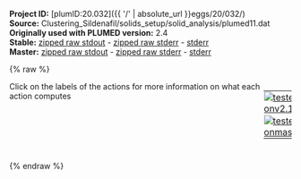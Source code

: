 **Project ID:** [plumID:20.032]({{ '/' | absolute_url }}eggs/20/032/)  
**Source:** Clustering_Sildenafil/solids_setup/solid_analysis/plumed11.dat  
**Originally used with PLUMED version:** 2.4  
**Stable:** [zipped raw stdout](plumed11.dat.plumed.stdout.txt.zip) - [zipped raw stderr](plumed11.dat.plumed.stderr.txt.zip) - [stderr](plumed11.dat.plumed.stderr)  
**Master:** [zipped raw stdout](plumed11.dat.plumed_master.stdout.txt.zip) - [zipped raw stderr](plumed11.dat.plumed_master.stderr.txt.zip) - [stderr](plumed11.dat.plumed_master.stderr)  

{% raw %}
<div style="width: 100%; float:left">
<div style="width: 90%; float:left" id="value_details_data/Clustering_Sildenafil/solids_setup/solid_analysis/plumed11.dat"> Click on the labels of the actions for more information on what each action computes </div>
<div style="width: 10%; float:left"><table><tr><td style="padding:1px"><a href="plumed11.dat.plumed.stderr"><img src="https://img.shields.io/badge/v2.10-passing-green.svg" alt="tested onv2.10" /></a></td></tr><tr><td style="padding:1px"><a href="plumed11.dat.plumed_master.stderr"><img src="https://img.shields.io/badge/master-passing-green.svg" alt="tested onmaster" /></a></td></tr></table></div></div>
<pre style="width=97%;">
<b name="data/Clustering_Sildenafil/solids_setup/solid_analysis/plumed11.dattA" onclick='showPath("data/Clustering_Sildenafil/solids_setup/solid_analysis/plumed11.dat","data/Clustering_Sildenafil/solids_setup/solid_analysis/plumed11.dattA","data/Clustering_Sildenafil/solids_setup/solid_analysis/plumed11.dattA","black")'>tA</b><span style="display:none;" id="data/Clustering_Sildenafil/solids_setup/solid_analysis/plumed11.dattA">The TORSION action with label <b>tA</b> calculates the following quantities:<table  align="center" frame="void" width="95%" cellpadding="5%"><tr><td width="5%"><b> Quantity </b>  </td><td width="5%"><b> Type </b>  </td><td><b> Description </b> </td></tr><tr><td width="5%">tA</td><td width="5%"><font color="black">scalar</font></td><td>the TORSION involving these atoms</td></tr></table></span>: <span class="plumedtooltip" style="color:green">TORSION<span class="right">Calculate a torsional angle. <a href="https://www.plumed.org/doc-master/user-doc/html/_t_o_r_s_i_o_n.html" style="color:green">More details</a><i></i></span></span> <span class="plumedtooltip">VECTOR1<span class="right">two atoms that define a vector<i></i></span></span>=700,694 <span class="plumedtooltip">AXIS<span class="right">two atoms that define an axis<i></i></span></span>=694,715 <span class="plumedtooltip">VECTOR2<span class="right">two atoms that define a vector<i></i></span></span>=715,721
<b name="data/Clustering_Sildenafil/solids_setup/solid_analysis/plumed11.dattB" onclick='showPath("data/Clustering_Sildenafil/solids_setup/solid_analysis/plumed11.dat","data/Clustering_Sildenafil/solids_setup/solid_analysis/plumed11.dattB","data/Clustering_Sildenafil/solids_setup/solid_analysis/plumed11.dattB","black")'>tB</b><span style="display:none;" id="data/Clustering_Sildenafil/solids_setup/solid_analysis/plumed11.dattB">The TORSION action with label <b>tB</b> calculates the following quantities:<table  align="center" frame="void" width="95%" cellpadding="5%"><tr><td width="5%"><b> Quantity </b>  </td><td width="5%"><b> Type </b>  </td><td><b> Description </b> </td></tr><tr><td width="5%">tB</td><td width="5%"><font color="black">scalar</font></td><td>the TORSION involving these atoms</td></tr></table></span>: <span class="plumedtooltip" style="color:green">TORSION<span class="right">Calculate a torsional angle. <a href="https://www.plumed.org/doc-master/user-doc/html/_t_o_r_s_i_o_n.html" style="color:green">More details</a><i></i></span></span> <span class="plumedtooltip">VECTOR1<span class="right">two atoms that define a vector<i></i></span></span>=713,702 <span class="plumedtooltip">AXIS<span class="right">two atoms that define an axis<i></i></span></span>=702,695 <span class="plumedtooltip">VECTOR2<span class="right">two atoms that define a vector<i></i></span></span>=695,723
<b name="data/Clustering_Sildenafil/solids_setup/solid_analysis/plumed11.dattC" onclick='showPath("data/Clustering_Sildenafil/solids_setup/solid_analysis/plumed11.dat","data/Clustering_Sildenafil/solids_setup/solid_analysis/plumed11.dattC","data/Clustering_Sildenafil/solids_setup/solid_analysis/plumed11.dattC","black")'>tC</b><span style="display:none;" id="data/Clustering_Sildenafil/solids_setup/solid_analysis/plumed11.dattC">The TORSION action with label <b>tC</b> calculates the following quantities:<table  align="center" frame="void" width="95%" cellpadding="5%"><tr><td width="5%"><b> Quantity </b>  </td><td width="5%"><b> Type </b>  </td><td><b> Description </b> </td></tr><tr><td width="5%">tC</td><td width="5%"><font color="black">scalar</font></td><td>the TORSION involving these atoms</td></tr></table></span>: <span class="plumedtooltip" style="color:green">TORSION<span class="right">Calculate a torsional angle. <a href="https://www.plumed.org/doc-master/user-doc/html/_t_o_r_s_i_o_n.html" style="color:green">More details</a><i></i></span></span> <span class="plumedtooltip">VECTOR1<span class="right">two atoms that define a vector<i></i></span></span>=702,695 <span class="plumedtooltip">AXIS<span class="right">two atoms that define an axis<i></i></span></span>=695,723 <span class="plumedtooltip">VECTOR2<span class="right">two atoms that define a vector<i></i></span></span>=723,735
<b name="data/Clustering_Sildenafil/solids_setup/solid_analysis/plumed11.dattD" onclick='showPath("data/Clustering_Sildenafil/solids_setup/solid_analysis/plumed11.dat","data/Clustering_Sildenafil/solids_setup/solid_analysis/plumed11.dattD","data/Clustering_Sildenafil/solids_setup/solid_analysis/plumed11.dattD","black")'>tD</b><span style="display:none;" id="data/Clustering_Sildenafil/solids_setup/solid_analysis/plumed11.dattD">The TORSION action with label <b>tD</b> calculates the following quantities:<table  align="center" frame="void" width="95%" cellpadding="5%"><tr><td width="5%"><b> Quantity </b>  </td><td width="5%"><b> Type </b>  </td><td><b> Description </b> </td></tr><tr><td width="5%">tD</td><td width="5%"><font color="black">scalar</font></td><td>the TORSION involving these atoms</td></tr></table></span>: <span class="plumedtooltip" style="color:green">TORSION<span class="right">Calculate a torsional angle. <a href="https://www.plumed.org/doc-master/user-doc/html/_t_o_r_s_i_o_n.html" style="color:green">More details</a><i></i></span></span> <span class="plumedtooltip">VECTOR1<span class="right">two atoms that define a vector<i></i></span></span>=702,711 <span class="plumedtooltip">AXIS<span class="right">two atoms that define an axis<i></i></span></span>=711,705 <span class="plumedtooltip">VECTOR2<span class="right">two atoms that define a vector<i></i></span></span>=705,698
<b name="data/Clustering_Sildenafil/solids_setup/solid_analysis/plumed11.dattE" onclick='showPath("data/Clustering_Sildenafil/solids_setup/solid_analysis/plumed11.dat","data/Clustering_Sildenafil/solids_setup/solid_analysis/plumed11.dattE","data/Clustering_Sildenafil/solids_setup/solid_analysis/plumed11.dattE","black")'>tE</b><span style="display:none;" id="data/Clustering_Sildenafil/solids_setup/solid_analysis/plumed11.dattE">The TORSION action with label <b>tE</b> calculates the following quantities:<table  align="center" frame="void" width="95%" cellpadding="5%"><tr><td width="5%"><b> Quantity </b>  </td><td width="5%"><b> Type </b>  </td><td><b> Description </b> </td></tr><tr><td width="5%">tE</td><td width="5%"><font color="black">scalar</font></td><td>the TORSION involving these atoms</td></tr></table></span>: <span class="plumedtooltip" style="color:green">TORSION<span class="right">Calculate a torsional angle. <a href="https://www.plumed.org/doc-master/user-doc/html/_t_o_r_s_i_o_n.html" style="color:green">More details</a><i></i></span></span> <span class="plumedtooltip">VECTOR1<span class="right">two atoms that define a vector<i></i></span></span>=704,708 <span class="plumedtooltip">AXIS<span class="right">two atoms that define an axis<i></i></span></span>=708,739 <span class="plumedtooltip">VECTOR2<span class="right">two atoms that define a vector<i></i></span></span>=739,754
<b name="data/Clustering_Sildenafil/solids_setup/solid_analysis/plumed11.dattF" onclick='showPath("data/Clustering_Sildenafil/solids_setup/solid_analysis/plumed11.dat","data/Clustering_Sildenafil/solids_setup/solid_analysis/plumed11.dattF","data/Clustering_Sildenafil/solids_setup/solid_analysis/plumed11.dattF","black")'>tF</b><span style="display:none;" id="data/Clustering_Sildenafil/solids_setup/solid_analysis/plumed11.dattF">The TORSION action with label <b>tF</b> calculates the following quantities:<table  align="center" frame="void" width="95%" cellpadding="5%"><tr><td width="5%"><b> Quantity </b>  </td><td width="5%"><b> Type </b>  </td><td><b> Description </b> </td></tr><tr><td width="5%">tF</td><td width="5%"><font color="black">scalar</font></td><td>the TORSION involving these atoms</td></tr></table></span>: <span class="plumedtooltip" style="color:green">TORSION<span class="right">Calculate a torsional angle. <a href="https://www.plumed.org/doc-master/user-doc/html/_t_o_r_s_i_o_n.html" style="color:green">More details</a><i></i></span></span> <span class="plumedtooltip">VECTOR1<span class="right">two atoms that define a vector<i></i></span></span>=708,739 <span class="plumedtooltip">AXIS<span class="right">two atoms that define an axis<i></i></span></span>=739,754 <span class="plumedtooltip">VECTOR2<span class="right">two atoms that define a vector<i></i></span></span>=754,750
<span class="plumedtooltip" style="color:green">PRINT<span class="right">Print quantities to a file. <a href="https://www.plumed.org/doc-master/user-doc/html/_p_r_i_n_t.html" style="color:green">More details</a><i></i></span></span> <span class="plumedtooltip">ARG<span class="right">the labels of the values that you would like to print to the file<i></i></span></span>=<b name="data/Clustering_Sildenafil/solids_setup/solid_analysis/plumed11.dattA">tA</b>,<b name="data/Clustering_Sildenafil/solids_setup/solid_analysis/plumed11.dattB">tB</b>,<b name="data/Clustering_Sildenafil/solids_setup/solid_analysis/plumed11.dattC">tC</b>,<b name="data/Clustering_Sildenafil/solids_setup/solid_analysis/plumed11.dattD">tD</b>,<b name="data/Clustering_Sildenafil/solids_setup/solid_analysis/plumed11.dattE">tE</b>,<b name="data/Clustering_Sildenafil/solids_setup/solid_analysis/plumed11.dattF">tF</b> <span class="plumedtooltip">FILE<span class="right">the name of the file on which to output these quantities<i></i></span></span>=cluster_data_11
<span style="display:none;" id="data/Clustering_Sildenafil/solids_setup/solid_analysis/plumed11.dat">The PRINT action with label <b></b> calculates something</span><span class="plumedtooltip" style="color:green">ENDPLUMED<span class="right">Terminate plumed input. <a href="https://www.plumed.org/doc-master/user-doc/html/_e_n_d_p_l_u_m_e_d.html" style="color:green">More details</a><i></i></span></span><span style="color:blue" class="comment">
</span></pre>
{% endraw %}
